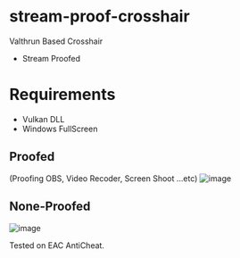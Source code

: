 # stream-proof-crosshair

 Valthrun Based Crosshair
 
- Stream Proofed

# Requirements

 - Vulkan DLL
 - Windows FullScreen

## Proofed
(Proofing OBS, Video Recoder, Screen Shoot ...etc)
![image](https://github.com/shlifedev/stream-proof-crosshair/assets/49047211/c22e158c-5e62-4e60-a455-5982d7646f87)


## None-Proofed  
![image](https://github.com/shlifedev/stream-proof-crosshair/assets/49047211/5f072670-232b-4c8e-9a18-cb6fd97aa571)

Tested on EAC AntiCheat.
